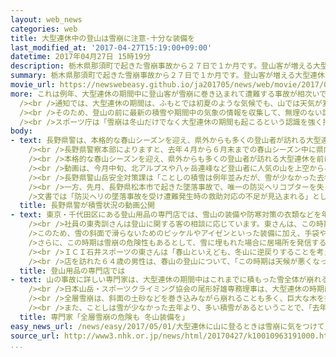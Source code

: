 ```yaml
---
layout: web_news
categories: web
title: 大型連休中の登山は雪崩に注意-十分な装備を
last_modified_at: '2017-04-27T15:19:00+09:00'
datetime: 2017年04月27日 15時19分
description: 栃木県那須町で起きた雪崩事故から２７日で１か月です。登山客が増える大型連休には、雪崩による事故の危険性が高まることから、スポーツ庁は全国に通知を出して、登山客に対し気象や積雪の最新情報を集めたうえで、十分な装備を備えて山に入るよう呼びかけています。
summary: 栃木県那須町で起きた雪崩事故から２７日で１か月です。登山客が増える大型連休には、雪崩による事故の危険性が高まることから、スポーツ庁は全国に通知を出して、登山客に対し気象や積雪の最新情報を集めたうえで、十分な装備を備えて山に入るよう呼びかけています。
movie_url: https://newswebeasy.github.io/ja201705/news/web/movie/2017/05/01/k10010963191000.mp4
more: これは例年、大型連休の期間中に登山客が雪崩に巻き込まれて遭難する事故が相次いでいることから、スポーツ庁が今月、全国の都道府県や大学、高校などに通知しました。<br
  /><br />通知では、大型連休の期間は、ふもとでは初夏のような気候でも、山では天気が変わりやすく、冬山に様変わりして猛吹雪となることがあるほか、登山道の周辺に雪が残っている場合があるとしています。<br
  /><br />そのため、登山の前に最新の積雪や期間中の気象の情報を収集して、無理のない計画を立てることや、ビーコンやシャベルなど雪崩に備えた装備を持ち、防寒対策をすること、それに、登山中も天気や周囲の状況に気を配り、危険を感じたら速やかに下山することなどを呼びかけています。<br
  /><br />スポーツ庁は「雪崩は冬山だけでなく大型連休の期間も起こるという認識を強く持って、安全に登山するようにしてほしい」と話しています。
body:
- text: 長野県警は、本格的な春山シーズンを迎え、県外からも多くの登山者が訪れる大型連休を前に、北アルプスや八ヶ岳連峰など山の積雪の状況をヘリコプターで撮影した動画をホームページなどで公開し、雪崩などに十分注意するよう呼びかけています。<br
    /><br />長野県警察本部によりますと、去年４月から６月末までの春山シーズン中に県内で起きた山岳遭難は５９件で、このうち１５件は大型連休中に発生し、死者・行方不明者は合わせて４人に上りました。<br
    /><br />本格的な春山シーズンを迎え、県外からも多くの登山者が訪れる大型連休を前に、長野県警はホームページなどで山の積雪の状況を撮影した動画を公開し、注意を呼びかけています。<br
    /><br />動画は、今月中旬、北アルプスや八ヶ岳連峰など登山者に人気の山を上空からヘリコプターで撮影したもので、それぞれの山の特徴や登山の際の注意点なども紹介しています。<br
    /><br />長野県警山岳安全対策課は「ことしの積雪は例年並みだが、雪が少なかった去年よりも多く天候によっては雪崩の危険もある。事前に山の情報を集め、入念に準備して登山にのぞんでほしい」と話しています。<br
    /><br />一方、先月、長野県松本市で起きた墜落事故で、唯一の防災ヘリコプターを失った長野県も、全国各地の山岳協会などに文書を出して遭難防止への協力を求めています。<br
    />文書では「防災ヘリの墜落事故を受け遭難発生時の救助対応の不足が見込まれる」として、登山者に対し、登山道や積雪などの状況を確認してから山に入ることや、登山計画書を事前に提出することなど指導を徹底するよう呼びかけています。
  title: 長野県警が積雪状況の動画公開
- text: 東京・千代田区にある登山用品の専門店では、雪山の装備や防寒対策の衣類などを年間を通じて販売していて、大型連休に山を訪れる登山客に装備の充実を呼びかけています。<br
    /><br />社員の東秀訓さんは登山に関する客の相談に応じています。東さんは、この時期の山は、気温が氷点下に下がることがあるため、山道が凍って滑落のおそれが高まるほか、風がある場合、低体温症に陥るおそれがあることなどを説明しているということです。<br
    />このため、雪の斜面で滑らないためのピッケルやアイゼンといった装備に加え、手袋や靴下など、体を温かく保つための衣類を身につけることが欠かせないとしています。<br
    />さらに、この時期は雪崩の危険性もあるとして、雪に埋もれた場合に居場所を発信するビーコンや、雪を掘るためのシャベルを用意するなど、雪山の装備を充実させる重要性を伝えているということです。<br
    /><br />ＩＣＩ石井スポーツの東さんは「春山といえども、冬山に逆戻りすることを考えて装備を用意しています。自分の経験だけで春の山を捉えるのではなく、最悪の条件になると考えて装備をそろえてほしい」と話していました。<br
    /><br />店を訪れた６４歳の男性は、春山の登山について、「この時期は天候が悪くなったときに雪か雨かという判断が非常に難しいので、やはり冬山の装備が必要だと思います。気をつけて山にのぞみたいと思います」と話していました。
  title: 登山用品の専門店では
- text: 山の事故に詳しい専門家は、大型連休の期間中はこれまでに積もった雪全体が崩れる全層雪崩が起きるおそれもあるとして、冬山の装備を忘れないよう呼びかけています。<br
    /><br />日本山岳・スポーツクライミング協会の尾形好雄専務理事は、大型連休の時期は、新たに降った雪の表面付近が崩れる表層雪崩に加え、気温が上昇するため雪どけが進んで、これまでに積もった雪全体が崩れる全層雪崩が起きる危険性があるとしています。<br
    /><br />全層雪崩は、斜面の土砂などを巻き込みながら崩れることも多く、巨大な木を押し倒すような大きな破壊力があるということで、尾形専務理事は「３０００メートル級の高い山は夏と冬が同居しているため、必ず冬山装備を持っていくとともに、登山中は左右の沢筋などに常に注意を張り巡らせて、雪崩に遭遇しないようにすることが大切だ」と話しています。<br
    /><br />また、ことしは雪が少なかった去年より、多い積雪があるということで、「去年は雪がなかったから大丈夫だという思い込みで山に登らないでほしい。事前にインターネットなどで最新の積雪情報を収集してほしい」と話していました。
  title: 専門家「全層雪崩の危険も 冬山装備を」
easy_news_url: /news/easy/2017/05/01/大型連休に山に登るときは雪崩に気をつけて/
source_url: http://www3.nhk.or.jp/news/html/20170427/k10010963191000.html
...
```

